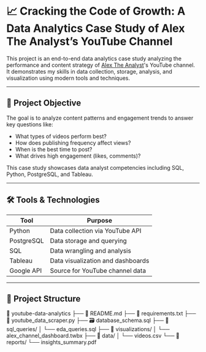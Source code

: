 # 📈 **Cracking the Code of Growth: A Data Analytics Case Study of Alex The Analyst’s YouTube Channel**

This project is an end-to-end data analytics case study analyzing the performance and content strategy of [Alex The Analyst](https://www.youtube.com/c/AlexTheAnalyst)'s YouTube channel. It demonstrates my skills in data collection, storage, analysis, and visualization using modern tools and techniques.

---
## 🎯 Project Objective

The goal is to analyze content patterns and engagement trends to answer key questions like:
- What types of videos perform best?
- How does publishing frequency affect views?
- When is the best time to post?
- What drives high engagement (likes, comments)?

This case study showcases data analyst competencies including SQL, Python, PostgreSQL, and Tableau.

---
## 🛠️ Tools & Technologies

| Tool         | Purpose                             |
|--------------|-------------------------------------|
| Python       | Data collection via YouTube API     |
| PostgreSQL   | Data storage and querying           |
| SQL          | Data wrangling and analysis         |
| Tableau      | Data visualization and dashboards   |
| Google API   | Source for YouTube channel data     |

---

## 📁 Project Structure
📂 youtube-data-analytics
├── 📄 README.md
├── 📜 requirements.txt
├── 🐍 youtube_data_scraper.py
├── 🗃️ database_schema.sql
├── 📂 sql_queries/
│ └── eda_queries.sql
├── 📂 visualizations/
│ └── alex_channel_dashboard.twbx
├── 📂 data/
│ └── videos.csv
└── 📂 reports/
└── insights_summary.pdf